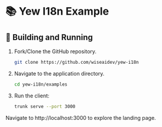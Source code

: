 # 📚 Yew I18n Example

## 🚀 Building and Running

1. Fork/Clone the GitHub repository.

	```bash
	git clone https://github.com/wiseaidev/yew-i18n
	```

1. Navigate to the application directory.

	```bash
	cd yew-i18n/examples
	```

1. Run the client:

	```sh
	trunk serve --port 3000
	```

Navigate to http://localhost:3000 to explore the landing page.
